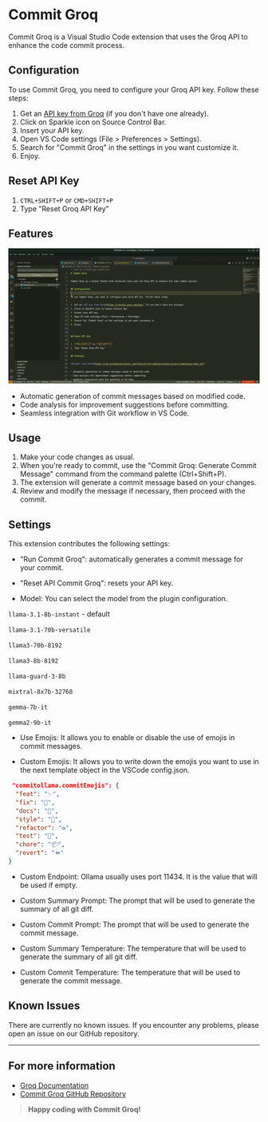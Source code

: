 # Commit Groq

Commit Groq is a Visual Studio Code extension that uses the Groq API to enhance the code commit process.

## Configuration

To use Commit Groq, you need to configure your Groq API key. Follow these steps:

1. Get an [API key from Groq](https://console.groq.com/keys) (if you don't have one already).
2. Click on Sparkle icon on Source Control Bar.
3. Insert your API key.
4. Open VS Code settings (File > Preferences > Settings).
5. Search for "Commit Groq" in the settings in you want customize it.
6. Enjoy.

## Reset API Key

1. `CTRL+SHIFT+P` or `CMD+SHIFT+P`
2. Type "Reset Groq API Key"

## Features

![Commit Groq Demo](https://raw.githubusercontent.com/FrancoStino/commitgroq/main/assets/commitgroq-demo.gif)

-   Automatic generation of commit messages based on modified code.
-   Code analysis for improvement suggestions before committing.
-   Seamless integration with Git workflow in VS Code.

## Usage

1. Make your code changes as usual.
2. When you're ready to commit, use the "Commit Groq: Generate Commit Message" command from the command palette (Ctrl+Shift+P).
3. The extension will generate a commit message based on your changes.
4. Review and modify the message if necessary, then proceed with the commit.

## Settings

This extension contributes the following settings:

-   "Run Commit Groq": automatically generates a commit message for your commit.
-   "Reset API Commit Groq": resets your API key.

-   Model: You can select the model from the plugin configuration.

`llama-3.1-8b-instant` - default

`llama-3.1-70b-versatile`

`llama3-70b-8192`

`llama3-8b-8192`

`llama-guard-3-8b`

`mixtral-8x7b-32768`

`gemma-7b-it`

`gemma2-9b-it`

-   Use Emojis: It allows you to enable or disable the use of emojis in commit messages.

-   Custom Emojis: It allows you to write down the emojis you want to use in the next template object in the VSCode config.json.

```json
 "commitollama.commitEmojis": {
  "feat": "✨",
  "fix": "🐛",
  "docs": "📝",
  "style": "💎",
  "refactor": "♻️",
  "test": "🧪",
  "chore": "📦",
  "revert": "⏪"
}
```

-   Custom Endpoint: Ollama usually uses port 11434. It is the value that will be used if empty.

-   Custom Summary Prompt: The prompt that will be used to generate the summary of all git diff.

-   Custom Commit Prompt: The prompt that will be used to generate the commit message.

-   Custom Summary Temperature: The temperature that will be used to generate the summary of all git diff.

-   Custom Commit Temperature: The temperature that will be used to generate the commit message.

## Known Issues

There are currently no known issues. If you encounter any problems, please open an issue on our GitHub repository.

---

## For more information

-   [Groq Documentation](https://www.groq.com/docs)
-   [Commit Groq GitHub Repository](https://github.com/FrancoStino/commitgroq)

> **Happy coding with Commit Groq!**
